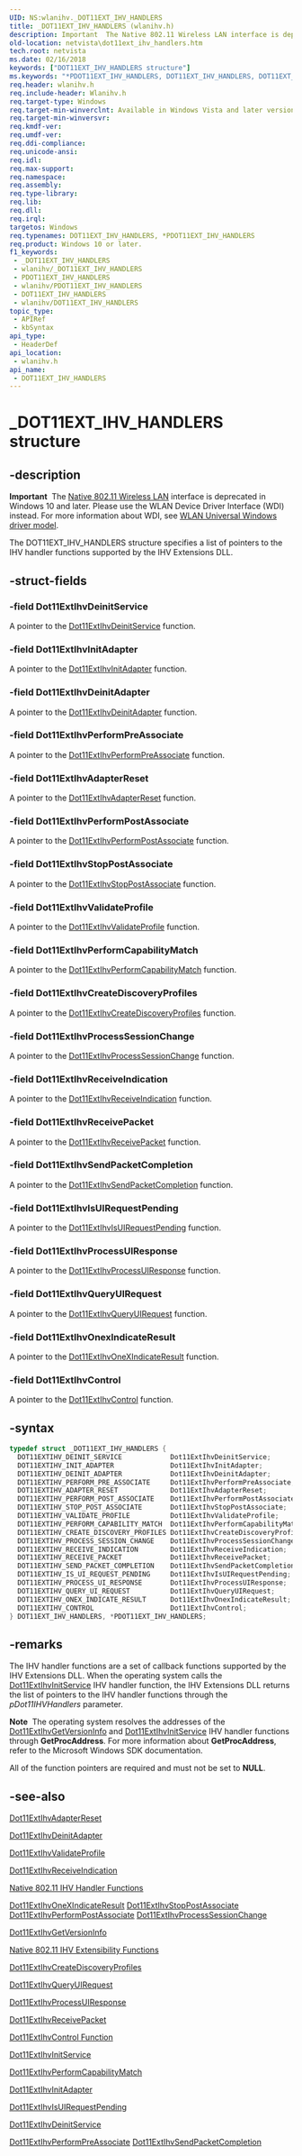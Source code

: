 ```yaml
---
UID: NS:wlanihv._DOT11EXT_IHV_HANDLERS
title: _DOT11EXT_IHV_HANDLERS (wlanihv.h)
description: Important  The Native 802.11 Wireless LAN interface is deprecated in Windows 10 and later.
old-location: netvista\dot11ext_ihv_handlers.htm
tech.root: netvista
ms.date: 02/16/2018
keywords: ["DOT11EXT_IHV_HANDLERS structure"]
ms.keywords: "*PDOT11EXT_IHV_HANDLERS, DOT11EXT_IHV_HANDLERS, DOT11EXT_IHV_HANDLERS structure [Network Drivers Starting with Windows Vista], Native_802.11_data_types_e072dcd6-e41c-4c08-b958-9302f62f02c1.xml, PDOT11EXT_IHV_HANDLERS, PDOT11EXT_IHV_HANDLERS structure pointer [Network Drivers Starting with Windows Vista], _DOT11EXT_IHV_HANDLERS, netvista.dot11ext_ihv_handlers, wlanihv/DOT11EXT_IHV_HANDLERS, wlanihv/PDOT11EXT_IHV_HANDLERS"
req.header: wlanihv.h
req.include-header: Wlanihv.h
req.target-type: Windows
req.target-min-winverclnt: Available in Windows Vista and later versions of the Windows operating   systems.
req.target-min-winversvr: 
req.kmdf-ver: 
req.umdf-ver: 
req.ddi-compliance: 
req.unicode-ansi: 
req.idl: 
req.max-support: 
req.namespace: 
req.assembly: 
req.type-library: 
req.lib: 
req.dll: 
req.irql: 
targetos: Windows
req.typenames: DOT11EXT_IHV_HANDLERS, *PDOT11EXT_IHV_HANDLERS
req.product: Windows 10 or later.
f1_keywords:
 - _DOT11EXT_IHV_HANDLERS
 - wlanihv/_DOT11EXT_IHV_HANDLERS
 - PDOT11EXT_IHV_HANDLERS
 - wlanihv/PDOT11EXT_IHV_HANDLERS
 - DOT11EXT_IHV_HANDLERS
 - wlanihv/DOT11EXT_IHV_HANDLERS
topic_type:
 - APIRef
 - kbSyntax
api_type:
 - HeaderDef
api_location:
 - wlanihv.h
api_name:
 - DOT11EXT_IHV_HANDLERS
---
```


# _DOT11EXT_IHV_HANDLERS structure


## -description

<div class="alert"><b>Important</b>  The <a href="/previous-versions/windows/hardware/wireless/ff560689(v=vs.85)">Native 802.11 Wireless LAN</a> interface is deprecated in Windows 10 and later. Please use the WLAN Device Driver Interface (WDI) instead. For more information about WDI, see <a href="/windows-hardware/drivers/network/wifi-universal-driver-model">WLAN Universal Windows driver model</a>.</div>

The DOT11EXT_IHV_HANDLERS structure specifies a list of pointers to the IHV handler functions supported by the IHV Extensions DLL.

## -struct-fields

### -field Dot11ExtIhvDeinitService

A pointer to the
     <a href="..\wlanihv\nc-wlanihv-dot11extihv_deinit_service.md">
     Dot11ExtIhvDeinitService</a> function.

### -field Dot11ExtIhvInitAdapter

A pointer to the
     <a href="..\wlanihv\nc-wlanihv-dot11extihv_init_adapter.md">
     Dot11ExtIhvInitAdapter</a> function.

### -field Dot11ExtIhvDeinitAdapter

A pointer to the
     <a href="..\wlanihv\nc-wlanihv-dot11extihv_deinit_adapter.md">
     Dot11ExtIhvDeinitAdapter</a> function.

### -field Dot11ExtIhvPerformPreAssociate

A pointer to the
     <a href="..\wlanihv\nc-wlanihv-dot11extihv_perform_pre_associate.md">
     Dot11ExtIhvPerformPreAssociate</a> function.

### -field Dot11ExtIhvAdapterReset

A pointer to the
     <a href="..\wlanihv\nc-wlanihv-dot11extihv_adapter_reset.md">
     Dot11ExtIhvAdapterReset</a> function.

### -field Dot11ExtIhvPerformPostAssociate

A pointer to the
     <a href="..\wlanihv\nc-wlanihv-dot11extihv_perform_post_associate.md">
     Dot11ExtIhvPerformPostAssociate</a> function.

### -field Dot11ExtIhvStopPostAssociate

A pointer to the
     <a href="..\wlanihv\nc-wlanihv-dot11extihv_stop_post_associate.md">
     Dot11ExtIhvStopPostAssociate</a> function.

### -field Dot11ExtIhvValidateProfile

A pointer to the
     <a href="..\wlanihv\nc-wlanihv-dot11extihv_validate_profile.md">
     Dot11ExtIhvValidateProfile</a> function.

### -field Dot11ExtIhvPerformCapabilityMatch

A pointer to the
     <a href="..\wlanihv\nc-wlanihv-dot11extihv_perform_capability_match.md">
     Dot11ExtIhvPerformCapabilityMatch</a> function.

### -field Dot11ExtIhvCreateDiscoveryProfiles

A pointer to the
     <a href="..\wlanihv\nc-wlanihv-dot11extihv_create_discovery_profiles.md">
     Dot11ExtIhvCreateDiscoveryProfiles</a> function.

### -field Dot11ExtIhvProcessSessionChange

A pointer to the
     <a href="..\wlanihv\nc-wlanihv-dot11extihv_process_session_change.md">
     Dot11ExtIhvProcessSessionChange</a> function.

### -field Dot11ExtIhvReceiveIndication

A pointer to the
     <a href="..\wlanihv\nc-wlanihv-dot11extihv_receive_indication.md">
     Dot11ExtIhvReceiveIndication</a> function.

### -field Dot11ExtIhvReceivePacket

A pointer to the
     <a href="..\wlanihv\nc-wlanihv-dot11extihv_receive_packet.md">
     Dot11ExtIhvReceivePacket</a> function.

### -field Dot11ExtIhvSendPacketCompletion

A pointer to the
     <a href="..\wlanihv\nc-wlanihv-dot11extihv_send_packet_completion.md">
     Dot11ExtIhvSendPacketCompletion</a> function.

### -field Dot11ExtIhvIsUIRequestPending

A pointer to the
     <a href="..\wlanihv\nc-wlanihv-dot11extihv_is_ui_request_pending.md">
     Dot11ExtIhvIsUIRequestPending</a> function.

### -field Dot11ExtIhvProcessUIResponse

A pointer to the
     <a href="..\wlanihv\nc-wlanihv-dot11extihv_process_ui_response.md">
     Dot11ExtIhvProcessUIResponse</a> function.

### -field Dot11ExtIhvQueryUIRequest

A pointer to the
     <a href="..\wlanihv\nc-wlanihv-dot11extihv_query_ui_request.md">
     Dot11ExtIhvQueryUIRequest</a> function.

### -field Dot11ExtIhvOnexIndicateResult

A pointer to the
     <a href="..\wlanihv\nc-wlanihv-dot11extihv_onex_indicate_result.md">
     Dot11ExtIhvOneXIndicateResult</a> function.

### -field Dot11ExtIhvControl

A pointer to the
     <a href="..\wlanihv\nc-wlanihv-dot11extihv_control.md">Dot11ExtIhvControl</a> function.

## -syntax

```cpp
typedef struct _DOT11EXT_IHV_HANDLERS {
  DOT11EXTIHV_DEINIT_SERVICE            Dot11ExtIhvDeinitService;
  DOT11EXTIHV_INIT_ADAPTER              Dot11ExtIhvInitAdapter;
  DOT11EXTIHV_DEINIT_ADAPTER            Dot11ExtIhvDeinitAdapter;
  DOT11EXTIHV_PERFORM_PRE_ASSOCIATE     Dot11ExtIhvPerformPreAssociate;
  DOT11EXTIHV_ADAPTER_RESET             Dot11ExtIhvAdapterReset;
  DOT11EXTIHV_PERFORM_POST_ASSOCIATE    Dot11ExtIhvPerformPostAssociate;
  DOT11EXTIHV_STOP_POST_ASSOCIATE       Dot11ExtIhvStopPostAssociate;
  DOT11EXTIHV_VALIDATE_PROFILE          Dot11ExtIhvValidateProfile;
  DOT11EXTIHV_PERFORM_CAPABILITY_MATCH  Dot11ExtIhvPerformCapabilityMatch;
  DOT11EXTIHV_CREATE_DISCOVERY_PROFILES Dot11ExtIhvCreateDiscoveryProfiles;
  DOT11EXTIHV_PROCESS_SESSION_CHANGE    Dot11ExtIhvProcessSessionChange;
  DOT11EXTIHV_RECEIVE_INDICATION        Dot11ExtIhvReceiveIndication;
  DOT11EXTIHV_RECEIVE_PACKET            Dot11ExtIhvReceivePacket;
  DOT11EXTIHV_SEND_PACKET_COMPLETION    Dot11ExtIhvSendPacketCompletion;
  DOT11EXTIHV_IS_UI_REQUEST_PENDING     Dot11ExtIhvIsUIRequestPending;
  DOT11EXTIHV_PROCESS_UI_RESPONSE       Dot11ExtIhvProcessUIResponse;
  DOT11EXTIHV_QUERY_UI_REQUEST          Dot11ExtIhvQueryUIRequest;
  DOT11EXTIHV_ONEX_INDICATE_RESULT      Dot11ExtIhvOnexIndicateResult;
  DOT11EXTIHV_CONTROL                   Dot11ExtIhvControl;
} DOT11EXT_IHV_HANDLERS, *PDOT11EXT_IHV_HANDLERS;
```

## -remarks

The IHV handler functions are a set of callback functions supported by the IHV Extensions DLL. When
    the operating system calls the
    <a href="..\wlanihv\nc-wlanihv-dot11extihv_init_service.md">Dot11ExtIhvInitService</a> IHV
    handler function, the IHV Extensions DLL returns the list of pointers to the IHV handler functions
    through the
    <i>pDot11IHVHandlers</i> parameter.

<div class="alert"><b>Note</b>  The operating system resolves the addresses of the
    <a href="..\wlanihv\nc-wlanihv-dot11extihv_get_version_info.md">Dot11ExtIhvGetVersionInfo</a> and
    <a href="..\wlanihv\nc-wlanihv-dot11extihv_init_service.md">Dot11ExtIhvInitService</a> IHV
    handler functions through
    <b>GetProcAddress</b>. For more information about
    <b>GetProcAddress</b>, refer to the Microsoft Windows SDK documentation.</div>

All of the function pointers are required and must not be set to <b>NULL</b>.

## -see-also

<a href="..\wlanihv\nc-wlanihv-dot11extihv_adapter_reset.md">Dot11ExtIhvAdapterReset</a>



<a href="..\wlanihv\nc-wlanihv-dot11extihv_deinit_adapter.md">Dot11ExtIhvDeinitAdapter</a>



<a href="..\wlanihv\nc-wlanihv-dot11extihv_validate_profile.md">Dot11ExtIhvValidateProfile</a>



<a href="..\wlanihv\nc-wlanihv-dot11extihv_receive_indication.md">
   Dot11ExtIhvReceiveIndication</a>



<a href="/windows-hardware/drivers/network/native-802-11-ihv-handler-functions">Native 802.11 IHV Handler
   Functions</a>



<a href="..\wlanihv\nc-wlanihv-dot11extihv_onex_indicate_result.md">
   Dot11ExtIhvOneXIndicateResult</a>



<a href="..\wlanihv\nc-wlanihv-dot11extihv_stop_post_associate.md">
   Dot11ExtIhvStopPostAssociate</a>



<a href="..\wlanihv\nc-wlanihv-dot11extihv_perform_post_associate.md">
   Dot11ExtIhvPerformPostAssociate</a>



<a href="..\wlanihv\nc-wlanihv-dot11extihv_process_session_change.md">
   Dot11ExtIhvProcessSessionChange</a>



<a href="..\wlanihv\nc-wlanihv-dot11extihv_get_version_info.md">Dot11ExtIhvGetVersionInfo</a>



<a href="/windows-hardware/drivers/network/native-802-11-ihv-extensibility-functions">Native 802.11 IHV
   Extensibility Functions</a>



<a href="..\wlanihv\nc-wlanihv-dot11extihv_create_discovery_profiles.md">
   Dot11ExtIhvCreateDiscoveryProfiles</a>



<a href="..\wlanihv\nc-wlanihv-dot11extihv_query_ui_request.md">Dot11ExtIhvQueryUIRequest</a>



<a href="..\wlanihv\nc-wlanihv-dot11extihv_process_ui_response.md">
   Dot11ExtIhvProcessUIResponse</a>



<a href="..\wlanihv\nc-wlanihv-dot11extihv_receive_packet.md">Dot11ExtIhvReceivePacket</a>



<a href="..\wlanihv\nc-wlanihv-dot11extihv_control.md">Dot11ExtIhvControl Function</a>



<a href="..\wlanihv\nc-wlanihv-dot11extihv_init_service.md">Dot11ExtIhvInitService</a>



<a href="..\wlanihv\nc-wlanihv-dot11extihv_perform_capability_match.md">
   Dot11ExtIhvPerformCapabilityMatch</a>



<a href="..\wlanihv\nc-wlanihv-dot11extihv_init_adapter.md">Dot11ExtIhvInitAdapter</a>



<a href="..\wlanihv\nc-wlanihv-dot11extihv_is_ui_request_pending.md">
   Dot11ExtIhvIsUIRequestPending</a>



<a href="..\wlanihv\nc-wlanihv-dot11extihv_deinit_service.md">Dot11ExtIhvDeinitService</a>



<a href="..\wlanihv\nc-wlanihv-dot11extihv_perform_pre_associate.md">
   Dot11ExtIhvPerformPreAssociate</a>



<a href="..\wlanihv\nc-wlanihv-dot11extihv_send_packet_completion.md">
   Dot11ExtIhvSendPacketCompletion</a>
